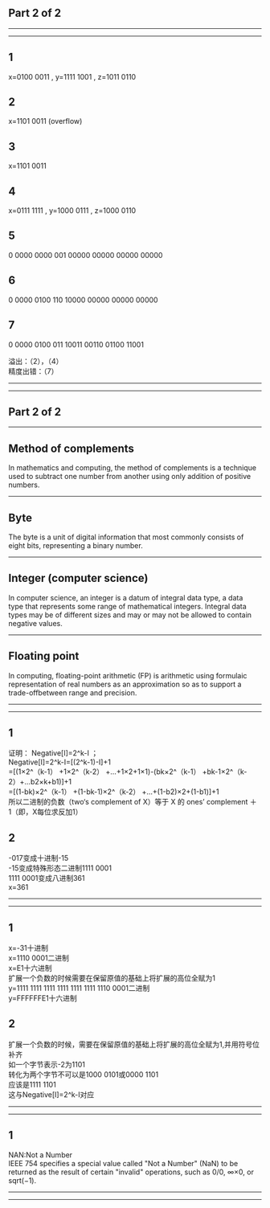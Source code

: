 Part 2 of 2
-
---------
---------
1
-
x=0100 0011 , y=1111 1001 , z=1011 0110

2
-
x=1101 0011 (overflow)

3
-
x=1101 0011

4
-
x=0111 1111  ,  y=1000 0111 , z=1000 0110

5
-
0   0000 0000   001 00000 00000 00000 00000

6
-
0   0000 0100   110 10000 00000  00000 00000

7
-
0   0000 0100   011 10011 00110 01100 11001


溢出：（2），（4）<br>
精度出错：（7）

------------
------------

Part 2 of 2
-

------
Method of complements<br>
-
In mathematics and computing, the method of complements is a technique used to subtract one number from another using only addition of positive numbers.

-----------
Byte<br>
-
The byte is a unit of digital information that most commonly consists of eight bits, representing a binary number.

-----------------
Integer (computer science)<br>
-
In computer science, an integer is a datum of integral data type, a data type that represents some range of mathematical integers. Integral data types may be of different sizes and may or may not be allowed to contain negative values. 

----------
Floating point<br>
-
In computing, floating-point arithmetic (FP) is arithmetic using formulaic representation of real numbers as an approximation so as to support a trade-offbetween range and precision.

--------------
-------------
1
-
证明：
Negative[I]=2^k-I ；<br>
Negative[I]=2^k-I=[(2^k-1)-I]+1<br>
=[(1×2^（k-1）  +1×2^（k-2）   +...+1×2+1×1)-(bk×2^（k-1）  +bk-1×2^（k-2）+...b2×k+b1)]+1<br>
=[(1-bk)×2^（k-1）   +(1-bk-1)×2^（k-2）   +...+(1-b2)×2+(1-b1)]+1<br>
所以二进制的负数（two‘s complement of X）等于 X 的 ones’ complement ＋ 1（即，X每位求反加1）<br>

2
-
-017变成十进制-15<br>
-15变成特殊形态二进制1111 0001<br>
1111 0001变成八进制361<br>
x=361

--------
------
1
-
x=-31十进制<br>
x=1110 0001二进制<br>
x=E1十六进制<br>
扩展一个负数的时候需要在保留原值的基础上将扩展的高位全赋为1<br>
y=1111 1111 1111 1111 1111 1111 1110 0001二进制<br>
y=FFFFFFE1十六进制<br>

2
-
扩展一个负数的时候，需要在保留原值的基础上将扩展的高位全赋为1,并用符号位补齐<br>
如一个字节表示-2为1101<br>
转化为两个字节不可以是1000 0101或0000 1101<br>
应该是1111 1101<br>
这与Negative[I]=2^k-I对应<br>

----------
---------
1
-
NAN:Not a Number<br>
IEEE 754 specifies a special value called "Not a Number" (NaN) to be returned as the result of certain "invalid" operations, such as 0/0, ∞×0, or sqrt(−1).

---------
--------

